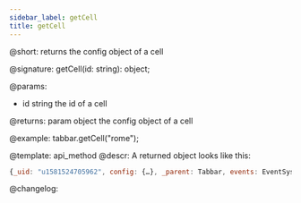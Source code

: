 ```yaml
---
sidebar_label: getCell
title: getCell
---          
```


@short: returns the config object of a cell

@signature: getCell(id: string): object;

@params:
- id		string		the id of a cell

@returns:
param   object  the config object of a cell

@example:
tabbar.getCell("rome");

@template: api_method
@descr:
A returned object looks like this:

~~~js
{_uid: "u1581524705962", config: {…}, _parent: Tabbar, events: EventSystem, …}
~~~


@changelog:


